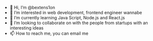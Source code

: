 - 👋 Hi, I’m @bextens1on
- 👀 I’m interested in web development, frontend engineer wannabe 
- 🌱 I’m currently learning Java Script, Node.js and React.js
- 💞️ I’m looking to collaborate on with the people from startups with an  interesting ideas 
- 📫 How to reach me, you can email me 

<!---
bextens1on/bextens1on is a ✨ special ✨ repository because its `README.md` (this file) appears on your GitHub profile.
You can click the Preview link to take a look at your changes.
--->
